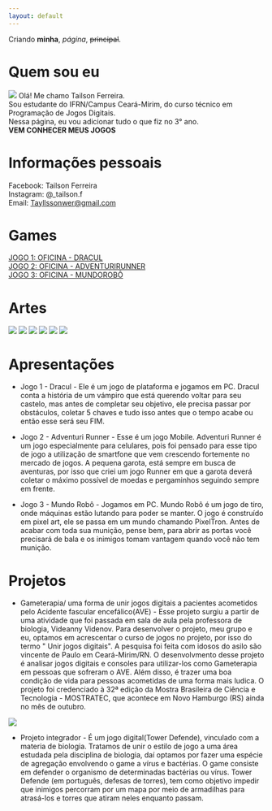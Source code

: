 ```yaml
---
layout: default
---
```


Criando **minha**, _página_,  ~~principal~~.

# Quem sou eu

![](t11.png) Olá! Me chamo Tailson Ferreira.   
Sou estudante do IFRN/Campus Ceará-Mirim, do curso técnico em Programação de Jogos Digitais.   
Nessa página, eu vou adicionar tudo o que fiz no 3° ano.  
**VEM CONHECER MEUS JOGOS**
# Informações pessoais

Facebook: Tailson Ferreira   
Instagram: @_tailson.f  
Email: Tayllssonwer@gmail.com
# Games

[JOGO 1: OFICINA - DRACUL](https://tayllson.github.io/Dracul1/)     
[JOGO 2: OFICINA - ADVENTURIRUNNER](https://tayllson.github.io/AdventuriRunner/)  
[JOGO 3: OFICINA - MUNDOROBÔ](https://tayllson.github.io/MundoRob%C3%B4/) 



# Artes

![](teladra.png)
![](vt.png) 
![](ad.png)
![](rn.png)
![](st.png)
![](bl.png)

# Apresentações

* Jogo 1 - Dracul - Ele é um jogo de plataforma e jogamos em PC. Dracul conta a história de um vámpiro que está querendo voltar para seu castelo, mas antes de completar seu objetivo, ele precisa passar por obstáculos, coletar 5 chaves e tudo isso antes que o tempo acabe ou então esse será seu FIM. 

* Jogo 2 - Adventuri Runner - Esse é um jogo Mobile. Adventuri Runner é um jogo especialmente para celulares, pois foi pensado para esse tipo de jogo a utilização de smartfone que vem crescendo fortemente no mercado de jogos. A pequena garota, está sempre em busca de aventuras, por isso que criei um jogo Runner em que a garota deverá coletar o máximo possível de moedas e pergaminhos seguindo sempre em frente.

* Jogo 3 - Mundo Robô - Jogamos em PC. Mundo Robô é um jogo de tiro, onde máquinas estão lutando para poder se manter. O jogo é construído em pixel art, ele se passa em um mundo chamando PixelTron. Antes de acabar com toda sua munição, pense bem, para abrir as portas você precisará de bala e os inimigos tomam vantagem quando você não tem munição.

# Projetos

 * Gameterapia/ uma forma de unir jogos digitais a pacientes acometidos pelo Acidente fascular encefálico(AVE) - Esse projeto surgiu a partir de uma atividade que foi passada em sala de aula pela professora de biologia, Videanny Videnov. Para desenvolver o projeto, meu grupo e eu, optamos em acrescentar o curso de jogos no projeto, por isso do termo " Unir jogos digitais". A pesquisa foi feita com idosos do asilo são vincente de Paulo em Ceará-Mirim/RN. O desenvolvmento desse projeto é analisar jogos digitais e consoles para utilizar-los como Gameterapia em pessoas que sofreram o AVE. Além disso, é trazer uma boa condição de vida para pessoas acometidas de uma forma mais ludica. O projeto foi credenciado à 32ª edição da Mostra Brasileira de Ciência e Tecnologia - MOSTRATEC, que acontece em Novo Hamburgo (RS) ainda no mês de outubro.
 
 ![](pjd.png)
 
 * Projeto integrador - É um jogo digital(Tower Defende), vinculado com a materia de biologia. Tratamos de unir o estilo de jogo a uma área estudada pela disciplina de biologia, daí optamos por fazer uma espécie de agregação envolvendo o game a vírus e bactérias. O game consiste em defender o organismo de determinadas bactérias ou vírus. Tower Defende (em português, defesas de torres), tem como objetivo impedir que inimigos percorram por um mapa por meio de armadilhas para atrasá-los e torres que atiram neles enquanto passam. 




